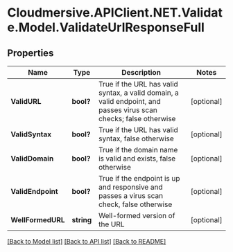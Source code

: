 # Cloudmersive.APIClient.NET.Validate.Model.ValidateUrlResponseFull
## Properties

Name | Type | Description | Notes
------------ | ------------- | ------------- | -------------
**ValidURL** | **bool?** | True if the URL has valid syntax, a valid domain, a valid endpoint, and passes virus scan checks; false otherwise | [optional] 
**ValidSyntax** | **bool?** | True if the URL has valid syntax, false otherwise | [optional] 
**ValidDomain** | **bool?** | True if the domain name is valid and exists, false otherwise | [optional] 
**ValidEndpoint** | **bool?** | True if the endpoint is up and responsive and passes a virus scan check, false otherwise | [optional] 
**WellFormedURL** | **string** | Well-formed version of the URL | [optional] 

[[Back to Model list]](../README.md#documentation-for-models) [[Back to API list]](../README.md#documentation-for-api-endpoints) [[Back to README]](../README.md)

